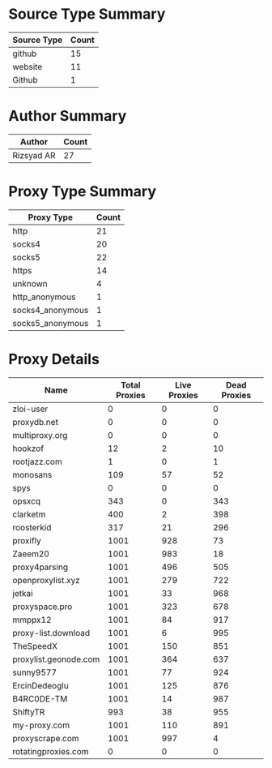 # Source Type Summary

| Source Type | Count |
|-------------|-------|
| github | 15 |
| website | 11 |
| Github | 1 |


# Author Summary

| Author | Count |
|--------|-------|
| Rizsyad AR | 27 |


# Proxy Type Summary

| Proxy Type | Count |
|------------|-------|
| http | 21 |
| socks4 | 20 |
| socks5 | 22 |
| https | 14 |
| unknown | 4 |
| http_anonymous | 1 |
| socks4_anonymous | 1 |
| socks5_anonymous | 1 |


# Proxy Details

| Name | Total Proxies | Live Proxies | Dead Proxies |
|------|---------------|--------------|---------------|
| zloi-user | 0 | 0 | 0 |
| proxydb.net | 0 | 0 | 0 |
| multiproxy.org | 0 | 0 | 0 |
| hookzof | 12 | 2 | 10 |
| rootjazz.com | 1 | 0 | 1 |
| monosans | 109 | 57 | 52 |
| spys | 0 | 0 | 0 |
| opsxcq | 343 | 0 | 343 |
| clarketm | 400 | 2 | 398 |
| roosterkid | 317 | 21 | 296 |
| proxifly | 1001 | 928 | 73 |
| Zaeem20 | 1001 | 983 | 18 |
| proxy4parsing | 1001 | 496 | 505 |
| openproxylist.xyz | 1001 | 279 | 722 |
| jetkai | 1001 | 33 | 968 |
| proxyspace.pro | 1001 | 323 | 678 |
| mmppx12 | 1001 | 84 | 917 |
| proxy-list.download | 1001 | 6 | 995 |
| TheSpeedX | 1001 | 150 | 851 |
| proxylist.geonode.com | 1001 | 364 | 637 |
| sunny9577 | 1001 | 77 | 924 |
| ErcinDedeoglu | 1001 | 125 | 876 |
| B4RC0DE-TM | 1001 | 14 | 987 |
| ShiftyTR | 993 | 38 | 955 |
| my-proxy.com | 1001 | 110 | 891 |
| proxyscrape.com | 1001 | 997 | 4 |
| rotatingproxies.com | 0 | 0 | 0 |
